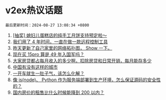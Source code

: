 # v2ex热议话题

`最后更新时间：2024-08-27 13:08:34 +0800`

1. [[抽奖] 媳妇儿蛋糕店的纯手工月饼支持预定啦～](https://www.v2ex.com/t/1067877)
1. [我们用了 4 年时间，一直在做一款远程控制工具](https://www.v2ex.com/t/1067844)
1. [昨天更新了自己家里的网络拓扑图， Show 一下。](https://www.v2ex.com/t/1068014)
1. [现在买 15pro 算是 49 年入国军吗？](https://www.v2ex.com/t/1067895)
1. [大家房贷都占每月收入的多少啊，扣除房贷和日常开销，每月能存多少](https://www.v2ex.com/t/1068034)
1. [中国有没有这样的城市](https://www.v2ex.com/t/1067997)
1. [一开车就生一肚子气，该怎么化解？](https://www.v2ex.com/t/1068067)
1. [像 js(node)、 Python 作为服务端部署到生产环境，怎么保证源码的安全性的？](https://www.v2ex.com/t/1067967)
1. [国内房价的租售比什么时候能降到 200 以内？](https://www.v2ex.com/t/1067850)

